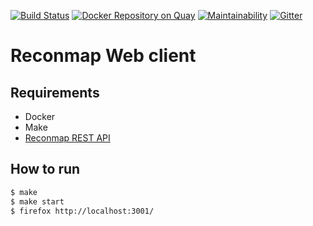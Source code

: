 
[![Build Status](https://travis-ci.com/reconmap/web-client.svg?branch=master)](https://travis-ci.com/github/Reconmap/web-client) [![Docker Repository on Quay](https://img.shields.io/badge/quay.io-latest-green "Docker Repository on Quay")](https://quay.io/repository/reconmap/web-client) [![Maintainability](https://api.codeclimate.com/v1/badges/c66c89d29be730d92085/maintainability)](https://codeclimate.com/github/Reconmap/web-client/maintainability) [![Gitter](https://badges.gitter.im/reconmap/community.svg)](https://gitter.im/reconmap/community?utm_source=badge&utm_medium=badge&utm_campaign=pr-badge)

# Reconmap Web client

## Requirements

- Docker
- Make
- [Reconmap REST API](https://github.com/reconmap/rest-api)

## How to run

```sh
$ make
$ make start
$ firefox http://localhost:3001/
```
